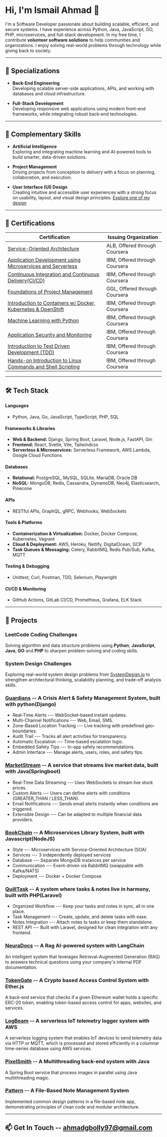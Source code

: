 # Hi, I'm Ismail Ahmad 👋

I'm a Software Developer passionate about building scalable, efficient, and secure systems. I have experience across Python, Java, JavaScript, GO, PHP, microservices, and full-stack development. In my free time, I contribute **volunteer software solutions** to help communities and organizations. I enjoy solving real-world problems through technology while giving back to society.

---

## 🎯 Specializations

- **Back-End Engineering**  
  Developing scalable server-side applications, APIs, and working with databases and cloud infrastructure.
  
- **Full-Stack Development**  
  Developing responsive web applications using modern front-end frameworks, while integrating robust back-end technologies.

---

## 🎯 Complementary Skills

- **Artificial Intelligence**  
  Exploring and integrating machine learning and AI-powered tools to build smarter, data-driven solutions.
  
- **Project Management**  
  Driving projects from conception to delivery with a focus on planning, collaboration, and execution.

- **User Interface (UI) Design**  
  Creating intuitive and accessible user experiences with a strong focus on usability, layout, and visual design principles.
  [Explore one of my design](https://bit.ly/3GoXQrP)

---

## 📜 Certifications

| Certification | Issuing Organization |
|---------------|-----------------------|
| [Service-Oriented Architecture](https://coursera.org/share/4f77aa414d44dcf8c666185b587c2cd2) | ALB, Offered through Coursera |
| [Application Development using Microservices and Serverless](https://coursera.org/share/0c289c2e336c683b8a6b3bdac2f1c637) | IBM, Offered through Coursera |
| [Continuous Integration and Continuous Delivery(CI/CD)](https://coursera.org/verify/3PHHNRRQ2ZK5) | IBM, Offered through Coursera |
| [Foundations of Project Management](https://coursera.org/verify/MXAPYE8L64CV) | GGL, Offered through Coursera |
| [Introduction to Containers w/ Docker, Kubernetes & OpenShift](https://coursera.org/verify/ZVPEFFNUXB6G) | IBM, Offered through Coursera |
| [Machine Learning with Python](https://coursera.org/share/049f7d412470b928ffe8d9d7abbd6a27) | IBM, Offered through Coursera |
| [Application Security and Monitoring](https://coursera.org/verify/ZP43JNUN85RF) | IBM, Offered through Coursera |
| [Introduction to Test Driven Development (TDD)](https://coursera.org/verify/KBK39PDJNDR2) | IBM, Offered through Coursera |
| [Hands-on Introduction to Linux Commands and Shell Scripting](https://coursera.org/verify/SQUCKN795LHA) | IBM, Offered through Coursera |

---

## 🛠️ Tech Stack

#### Languages
- Python, Java, Go, JavaScript, TypeScript, PHP, SQL

#### Frameworks & Libraries
- **Web & Backend:** Django, Spring Boot, Laravel, Node.js, FastAPI, Gin
- **Frontend:** React, Svelte, Vite, Tailwindcss  
- **Serverless & Microservices:** Serverless Framework, AWS Lambda, Google Cloud Functions

#### Databases
- **Relational:** PostgreSQL, MySQL, SQLite, MariaDB, Oracle DB  
- **NoSQL:** MongoDB, Redis, Cassandra, DynamoDB, Neo4j, Elasticsearch, Pinecone

#### APIs
- RESTful APIs, GraphQL, gRPC, Webhooks, WebSockets

#### Tools & Platforms
- **Containerization & Virtualization:** Docker, Docker Compose, Kubernetes, Vagrant
- **Cloud & Deployment:** AWS, Heroku, Netlify, DigitalOcean, GCP
- **Task Queues & Messaging:** Celery, RabbitMQ, Redis Pub/Sub, Kafka, MQTT

#### Testing & Debugging
- Unittest, Curl, Postman, TDD, Selenium, Playwright

#### CI/CD & Monitoring
- GitHub Actions, GitLab CI/CD, Prometheus, Grafana, ELK Stack

---

## 🚀 Projects

### LeetCode Coding Challenges  
Solving algorithm and data structure problems using **Python**, **JavaScript**, **Java**, **GO** and **PHP** to sharpen problem-solving and coding skills.

### System Design Challenges
Exploring real-world system design problems from [SystemDesign.io](https://systemdesign.io/) to strengthen architectural thinking, scalability planning, and trade-off analysis skills.

### [Guardians](https://sneezyg.github.io/pinger-page) -- A Crisis Alert & Safety Management System, built with python(Django)
- Real-Time Alerts --- WebSocket-based instant updates.
- Multi-Channel Notifications --- Web, Email, SMS.
- Zone-Based Location Tracking --- Live tracking with predefined geo-boundaries.
- Audit Trail --- Tracks all alert activities for transparency.
- Automatic Escalation --- Time-based escalation logic.
- Embedded Safety Tips --- In-app safety recommendations.
- Admin Interface --- Manage alerts, users, roles, and safety tips.

### [MarketStream](https://github.com/sneezyg/marketStream) -- A service that streams live market data, built with Java(Springboot)
- Real-Time Data Streaming --- Uses WebSockets to stream live stock prices.
- Custom Alerts --- Users can define alerts with conditions (GREATER_THAN / LESS_THAN).
- Email Notifications --- Sends email alerts instantly when conditions are triggered.
- Extensible Design --- Can be adapted to multiple financial data providers.

### [BookChain](https://sneezyg.github.io/micro-page) -- A Microservices Library System, built with Javascript(NodeJS)
- Style --- Microservices with Service-Oriented Architecture (SOA)
- Services --- 3 independently deployed services
- Database --- Separate MongoDB instances per service
- Communication --- Event-driven via RabbitMQ (swappable with Kafka/NATS)
- Deployment --- Docker + Docker Compose

### [QuillTask](https://github.com/sneezyg/QuillTask) -- A system where tasks & notes live in harmony, built with PHP(Laravel)
- Organized Workflow --- Keep your tasks and notes in sync, all in one place.
- Task Management --- Create, update, and delete tasks with ease.
- Notes Integration --- Attach notes to tasks or keep them standalone.
- REST API --- Built with Laravel, designed for clean integration with any frontend.

### [NeuraDocs](https://github.com/sneezyg/NeuraDocs) -- A Rag AI-powered system with LangChain
An intelligent system that leverages Retrieval-Augmented Generation (RAG) to answers technical questions using your company's internal PDF documentation.

### [TokenGate](https://github.com/sneezyg/TokenGate) -- A Crypto based Access Control System with Ether.js
A back-end service that checks if a given Ethereum wallet holds a specific ERC-20 token, enabling token-based access control for apps, websites, and services.

### [LogBeam](https://github.com/sneezyg/LogBeam) -- A serverless IoT telemetry logger system  with AWS
A serverless logging system that enables IoT devices to send telemetry data via HTTP or MQTT, which is processed and stored efficiently in a columnar time-series database using AWS services.

### [PixelSmith](https://github.com/sneezyg/PixelSmith) -- A Multithreading back-end system with Java
A Spring Boot service that process images in parallel using Java multithreading magic.

### [Pattern](https://github.com/SneezyG/pattern) -- A File-Based Note Management System
Implemented common design patterns in a file-based note app, demonstrating principles of clean code and modular architecture.

---

## 📫 Get In Touch -- ahmadgbolly97@gmail.com
